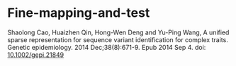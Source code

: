 # Fine-mapping-and-test
Shaolong Cao, Huaizhen Qin, Hong-Wen Deng and Yu-Ping Wang, A unified sparse representation for sequence variant identification for complex traits. Genetic epidemiology. 2014 Dec;38(8):671-9. Epub 2014 Sep 4. doi: [10.1002/gepi.21849](https://www.ncbi.nlm.nih.gov/pubmed/25195875)

